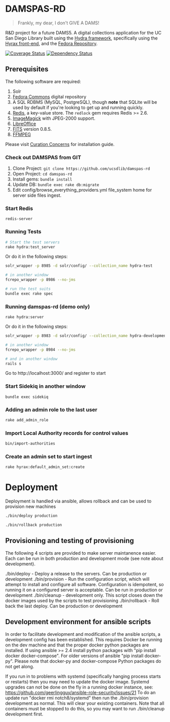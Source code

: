 # DAMSPAS-RD

> Frankly, my dear, I don't GIVE A DAMS!

R&D project for a future DAMS5. A digital collections application for the UC San Diego Library built using the [Hydra framework](https://projecthydra.org/), specifically using the [Hyrax front-end](https://github.com/projecthydra-labs/hyrax/), and the [Fedora Repository](http://fedorarepository.org/).

[![Coverage Status](https://coveralls.io/repos/github/ucsdlib/damspas-rd/badge.svg?branch=develop)](https://coveralls.io/github/ucsdlib/damspas-rd?branch=develop)
[![Dependency Status](https://gemnasium.com/ucsdlib/damspas-rd.svg)](https://gemnasium.com/ucsdlib/damspas-rd)

## Prerequisites

The following software are required:

1. Solr
1. [Fedora Commons](http://www.fedora-commons.org/) digital repository
1. A SQL RDBMS (MySQL, PostgreSQL), though **note** that SQLite will be used by default if you're looking to get up and running quickly.
1. [Redis](http://redis.io/), a key-value store. The `redlock` gem requires Redis >= 2.6.
1. [ImageMagick](http://www.imagemagick.org/) with JPEG-2000 support.
1. [LibreOffice](https://www.libreoffice.org/download/libreoffice-fresh/)
1. [FITS](http://projects.iq.harvard.edu/fits/downloads) version 0.8.5.
1. [FFMPEG](https://ffmpeg.org/)

Please visit [Curation Concerns](https://github.com/projecthydra/curation_concerns) for installation guide.

### Check out DAMSPAS from GIT
1. Clone Project: ```git clone https://github.com/ucsdlib/damspas-rd```
2. Open Project: ```cd damspas-rd```
3. Install gems: ```bundle install```
4. Update DB: ```bundle exec rake db:migrate```
5. Edit config/browse_everything_providers.yml file_system home for server side files ingest.

### Start Redis
```
redis-server
```

### Running Tests
```bash
# Start the test servers
rake hydra:test_server
```

Or do it in the following steps:

```bash
solr_wrapper -p 8985 -d solr/config/ --collection_name hydra-test

# in another window
fcrepo_wrapper -p 8986 --no-jms
```

```bash
# run the test suits
bundle exec rake spec
```

### Running damspas-rd (demo only)
```rake hydra:server```

Or do it in the following steps:

```bash
solr_wrapper -p 8983 -d solr/config/ --collection_name hydra-development

# in another window
fcrepo_wrapper -p 8984 --no-jms

# and in another window
rails s
```
Go to http://localhost:3000/ and register to start

### Start Sidekiq in another window
```
bundle exec sidekiq
```

### Adding an admin role to the last user
```bash
rake add_admin_role
```

### Import Local Authority records for control values
```bash
bin/import-authorities
```

### Create an admin set to start ingest
```rake hyrax:default_admin_set:create```



# Deployment
Deployment is handled via ansible, allows rollback and can be used to provision new machines

```bash
./bin/deploy production 
```

```bash
./bin/rollback production 
```

## Provisioning and testing of provisioning
The following 4 scripts are provided to make server maintanence easier.  Each can be run in both production and development mode (see note about development).

./bin/deploy  - Deploy a release to the servers. Can be production or development
./bin/provision - Run the configuration script, which will attempt to install and configure all software. Configuration is idempotent, so running it on a configured server is acceptable.  Can be run in production or development
./bin/cleanup - development only.  This script closes down the docker images used by the scripts to test provisioning
./bin/rollback - Roll back the last deploy. Can be production or development


## Development environment for ansible scripts
In order to facilitate development and modification of the ansible scripts, a development config has been established.  This requires Docker be running on the dev machine and that the proper docker python packages are installed.  If using ansible >= 2.4 install python packages with "pip install docker docker-compose". For older versions of ansible "pip install docker-py".  Please note that docker-py and docker-compose Python packages do not get along.

If you run in to problems with systemd (specifically hanging process starts or restarts) then you may need to update the docker image. Systemd upgrades can not be done on the fly in a running docker instance, see: https://github.com/geerlingguy/ansible-role-security/issues/21 
To do an update run "docker rmi notch8/systemd" then run the ./bin/provision development as normal.  This will clear your existing containers. Note that all containers must be stopped to do this, so you may want to run ./bin/cleanup development first.

